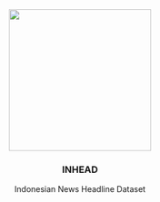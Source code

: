 <div align="center">
  <img src="https://user-images.githubusercontent.com/86970816/196214344-785dd3d5-db69-474a-98bf-860b4671ed6e.png" width="250" height="250">
  <h3 align="center">INHEAD</h3>
  <p align="center">
    Indonesian News Headline Dataset
  </p>
</div>
